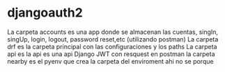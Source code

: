 # djangoauth2

La carpeta accounts es una app donde se almacenan las cuentas, singIn, singUp, login, logout, password reset,etc (utilizando postman)
La carpeta drf es la carpeta principal con las configuraciones y los paths
La carpeta api es la api es una api Django JWT con resquest en postman
la carpeta nearby es el pyenv que crea la carpeta del enviroment ahi no se porque 
